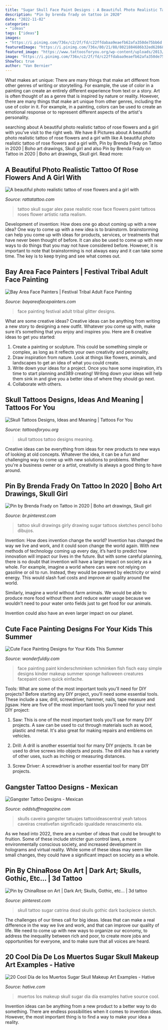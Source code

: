 ```yaml
---
title: "Sugar Skull Face Paint Designs : A Beautiful Photo Realistic Tattoo Of Rose Flowers And A Girl With"
description: "Pin by brenda frady on tattoo in 2020"
date: "2022-11-02"
categories:
- "ideas"
tags: ["ideas"]
images:
- "https://i.pinimg.com/736x/c2/2f/fd/c22ffdabaa9eaefb62afa350de75bb6d.jpg"
featuredImage: "https://i.pinimg.com/736x/80/21/88/8021884686b32ed62868b02be39eda6d.jpg"
featured_image: "https://www.tattoosforyou.org/wp-content/uploads/2013/09/Skull-Tattoo-Designs-For-Men.jpg"
image: "https://i.pinimg.com/736x/c2/2f/fd/c22ffdabaa9eaefb62afa350de75bb6d.jpg"
ShowToc: true
author: "Van Bernier"
---
```



What makes art unique: There are many things that make art different from other genres of writing or storytelling. For example, the use of color in a painting can create an entirely different experience from text or a story.
Art is often thought of as a genre that is inspired by nature or reality. However, there are many things that make art unique from other genres, including the use of color in it. For example, in a painting, colors can be used to create an emotional response or to represent different aspects of the artist's personality.

	

		
searching about A beautiful photo realistic tattoo of rose flowers and a girl with you've visit to the right web. We have 8 Pictures about A beautiful photo realistic tattoo of rose flowers and a girl with like A beautiful photo realistic tattoo of rose flowers and a girl with, Pin by Brenda Frady on Tattoo in 2020 | Boho art drawings, Skull girl and also Pin by Brenda Frady on Tattoo in 2020 | Boho art drawings, Skull girl. Read more:
		
    
## A Beautiful Photo Realistic Tattoo Of Rose Flowers And A Girl With

<img loading=lazy src="https://rattatattoo.com/wp-content/uploads/2013/02/A-beautiful-photo-realistic-tattoo-of-rose-flowers-and-a-girl-with-sugar-skull-face-paint-by-Alex-de-Pase.jpg" onerror="this.onerror=null;this.src='https://tse1.mm.bing.net/th?id=OIP.m78M_pSSTwTJXZbVk12DkgHaMP&amp;pid=15.1';" alt="A beautiful photo realistic tattoo of rose flowers and a girl with">

_Source: rattatattoo.com_

>tattoo skull sugar alex pase realistic rose face flowers paint tattoos roses flower artistic ratta realism. 

	

Development of invention: How does one go about coming up with a new idea?
One way to come up with a new idea is to brainstorm. brainstorming can help you come up with ideas for products, services, or treatments that have never been thought of before. It can also be used to come up with new ways to do things that you may not have considered before. However, it is important to note that brainstorming is not always easy and it can take some time. The key is to keep trying and see what comes out.

    
## Bay Area Face Painters | Festival Tribal Adult Face Painting

<img loading=lazy src="http://www.bayareafacepainters.com/images/pg_tribal_adult_face_painting/Lisa-Festival-Rainbow-Head.jpg" onerror="this.onerror=null;this.src='https://tse2.mm.bing.net/th?id=OIP.U_ylD6RRCgo8UO1AGmr9IQAAAA&amp;pid=15.1';" alt="Bay Area Face Painters | Festival Tribal Adult Face Painting">

_Source: bayareafacepainters.com_

>face painting festival adult tribal glitter designs. 

	

What are some creative ideas?
Creative ideas can be anything from writing a new story to designing a new outfit. Whatever you come up with, make sure it’s something that you enjoy and inspires you. Here are 8 creative ideas to get you started: 
1) Create a painting or sculpture. This could be something simple or complex, as long as it reflects your own creativity and personality. 
2) Draw inspiration from nature. Look at things like flowers, animals, and landscapes to get an idea of what you could create. 
3) Write down your ideas for a project. Once you have some inspiration, it’s time to start planning and389 creating! Writing down your ideas will help them sink in and give you a better idea of where they should go next. 
4) Collaborate with others.

    
## Skull Tattoos Designs, Ideas And Meaning | Tattoos For You

<img loading=lazy src="https://www.tattoosforyou.org/wp-content/uploads/2013/09/Skull-Tattoo-Designs-For-Men.jpg" onerror="this.onerror=null;this.src='https://tse2.mm.bing.net/th?id=OIP.SFt7fAEO3Xo5Kibfd2-2eQHaJ4&amp;pid=15.1';" alt="Skull Tattoos Designs, Ideas and Meaning | Tattoos For You">

_Source: tattoosforyou.org_

>skull tattoos tattoo designs meaning. 

	

Creative ideas can be everything from ideas for new products to new ways of looking at old concepts. Whatever the idea, it can be a fun and challenging way to come up with new solutions to problems. Whether you're a business owner or a artist, creativity is always a good thing to have around.

    
## Pin By Brenda Frady On Tattoo In 2020 | Boho Art Drawings, Skull Girl

<img loading=lazy src="https://i.pinimg.com/736x/80/21/88/8021884686b32ed62868b02be39eda6d.jpg" onerror="this.onerror=null;this.src='https://tse2.mm.bing.net/th?id=OIP.Vhyfv0m5GV_KdB9xIU-qHAHaKM&amp;pid=15.1';" alt="Pin by Brenda Frady on Tattoo in 2020 | Boho art drawings, Skull girl">

_Source: br.pinterest.com_

>tattoo skull drawings girly drawing sugar tattoos sketches pencil boho dibujos. 

	

Invention: How does invention change the world?
Invention has changed the way we live and work, and it could soon change the world again. With new methods of technology coming up every day, it’s hard to predict how innovation will impact our lives in the future. But with some careful planning, there is no doubt that invention will have a large impact on society as a whole. 
For example, imagine a world where cars were not relying on gasoline or oil to run. Instead, they would be powered by electricity or wind energy. This would slash fuel costs and improve air quality around the world. 

Similarly, imagine a world without farm animals. We would be able to produce more food without them and reduce water usage because we wouldn’t need to pour water onto fields just to get food for our animals. 

 Invention could also have an even larger impact on our planet.

    
## Cute Face Painting Designs For Your Kids This Summer

<img loading=lazy src="https://cdn.wonderfuldiy.com/wp-content/uploads/2016/06/Little-fishies.jpg" onerror="this.onerror=null;this.src='https://tse3.mm.bing.net/th?id=OIP.NKrrbcZalw4M5gUTXnUmMgHaJ4&amp;pid=15.1';" alt="Cute Face Painting Designs for Your Kids This Summer">

_Source: wonderfuldiy.com_

>face painting paint kinderschminken schminken fish fisch easy simple designs kinder makeup summer sponge halloween creatures facepaint clown quick einfache. 

	

Tools: What are some of the most important tools you'll need for DIY projects?
Before starting any DIY project, you'll need some essential tools. These include a saw, drill, screwdriver, hammer, nails, tape measure and jigsaw. Here are five of the most important tools you'll need for your next DIY project: 
1) Saw: This is one of the most important tools you'll use for many DIY projects. A saw can be used to cut through materials such as wood, plastic and metal. It's also great for making repairs and emblems on vehicles. 

2) Drill: A drill is another essential tool for many DIY projects. It can be used to drive screws into objects and posts. The drill also has a variety of other uses, such as inching or measuring distances. 

3) Screw Driver: A screwdriver is another essential tool for many DIY projects.

    
## Gangster Tattoo Designs - Mexican

<img loading=lazy src="https://oddstuffmagazine.com/wp-content/uploads/2013/09/Mexican-tattoo-designs-9-527x800.jpg" onerror="this.onerror=null;this.src='https://tse1.mm.bing.net/th?id=OIP.zYmWdCuYMT1wlgyvsbHGqAHaLP&amp;pid=15.1';" alt="Gangster Tattoo Designs - Mexican">

_Source: oddstuffmagazine.com_

>skulls caveira gangster tatuajes tattooideascentral yeah tatoos caveiras creativefan significado igualdade renascimento ela. 

	

As we head into 2022, there are a number of ideas that could be brought to fruition. Some of these include stricter gun control laws, a more environmentally conscious society, and increased development in holograms and virtual reality. While some of these ideas may seem like small changes, they could have a significant impact on society as a whole.

    
## Pin By ChinaRose On Art | Dark Art; Skulls, Gothic, Etc... | 3d Tattoo

<img loading=lazy src="https://i.pinimg.com/736x/c2/2f/fd/c22ffdabaa9eaefb62afa350de75bb6d.jpg" onerror="this.onerror=null;this.src='https://tse1.mm.bing.net/th?id=OIP.E3mAUPlBUmEHgZR37qcGVwHaNK&amp;pid=15.1';" alt="Pin by ChinaRose on Art | Dark Art; Skulls, Gothic, etc... | 3d tattoo">

_Source: pinterest.com_

>skull tattoo sugar catrina dead skulls gothic dark backpiece sketch. 

	

The challenges of our times call for big ideas. Ideas that can make a real difference in the way we live and work, and that can improve our quality of life. We need to come up with new ways to organize our economy, to address the inequality between rich and poor, to create more jobs and opportunities for everyone, and to make sure that all voices are heard.

    
## 20 Cool Día De Los Muertos Sugar Skull Makeup Art Examples - Hative

<img loading=lazy src="https://hative.com/wp-content/uploads/2014/05/dia-de-los-muertos/2-dia-de-los-muertos-make-up.jpg" onerror="this.onerror=null;this.src='https://tse3.mm.bing.net/th?id=OIP.xXXAqKt8cqNl09OWX5-7FAHaLH&amp;pid=15.1';" alt="20 Cool Día de los Muertos Sugar Skull Makeup Art Examples - Hative">

_Source: hative.com_

>muertos los makeup skull sugar dia día examples hative source cool. 

	

Invention ideas can be anything from a new product to a better way to do something. There are endless possibilities when it comes to invention ideas. However, the most important thing is to find a way to make your idea a reality.

